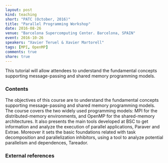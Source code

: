 ```yaml
---
layout: post
kind: teaching
short: "PATC (October, 2016)"
title: "Parallel Programming Workshop"
date: 2016-08-26
venue: "Barcelona Supercomputing Center. Barcelona, SPAIN"
event: 2016-10-26
speakers: "Xavier Teruel & Xavier Martorell"
tags: [MPI, OpenMP]
comments: true
share: true
---
```


This tutorial will allow attendees to understand the fundamental concepts
supporting message-passing and shared memory programming models.


### Contents

The objectives of this course are to understand the fundamental concepts
supporting message-passing and shared memory programming models. The course
covers the two widely used programming models: MPI for the distributed-memory
environments, and OpenMP for the shared-memory architectures. It also presents
the main tools developed at BSC to get information and analyze the execution of
parallel applications, Paraver and Extrae. Moreover it sets the basic
foundations related with task decomposition and parallelization inhibitors,
using a tool to analyze potential parallelism and dependences, Tareador.

### External references


